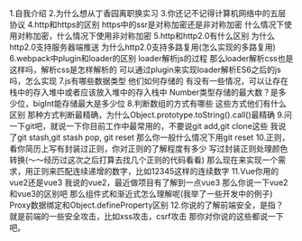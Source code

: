 1.自我介绍
2.为什么想从丁香园离职换实习
3.你还记不记得计算机网络中的五层协议
4.http和https的区别
    https中的ssr是对称加密还是非对称加密
    什么情况下使用对称加密，什么情况下使用非对称加密
5.http和http2.0有什么区别
    为什么http2.0支持服务器端推送
    为什么http2.0支持多路复用(怎么实现的多路复用)
6.webpack中plugin和loader的区别
    loader解析js的过程
    那么loader解析css也是这样吗，解析css是怎样解析的
    可以通过plugin来实现loader解析ES6之后的js吗，怎么实现
7.js有哪些数据类型
    他们如何存储的
    有没有一些情况，可以让存在栈中的存入堆中或者应该放入堆中的存入栈中
    Number类型存储的最大数？是多少位，bigInt能存储最大是多少位
8.判断数组的方式有哪些
    这些方式他们有什么区别
    那种方式判断最精确，为什么Object.prototype.toString().call()最精确
9.问一下git吧，就说一下你目前工作中最常用的，不要说git add,git clone这些
    我说了git stash,git stash pop, git reset 
    那么你一般什么情况下用git reset
10.正则，看你简历上写有封装过正则，你对正则的了解程度有多少
    写过封装正则处理颜色转换(～～经历过这次之后打算去找几个正则的代码看看)
    那么现在来实现一个需求，用正则来匹配连续递增的数字，比如12345这样的连续数字
11.Vue你用的vue2还是vue3
    我说的vue2，最近做项目有了解到一点vue3
    那么你说一下vue2和vue3的区别吧
    那么组件式和渐近式怎么理解呢(我举了一些开发中的例子)
    Proxy数据绑定和Object.defineProperty区别
12.你说的了解前端安全，是指？
    就是前端的一些安全攻击，比如xss攻击，csrf攻击
    那你对你说的这些都说一下吧。
